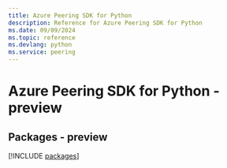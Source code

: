 ```yaml
---
title: Azure Peering SDK for Python
description: Reference for Azure Peering SDK for Python
ms.date: 09/09/2024
ms.topic: reference
ms.devlang: python
ms.service: peering
---
```

# Azure Peering SDK for Python - preview
## Packages - preview
[!INCLUDE [packages](peering-index.md)]